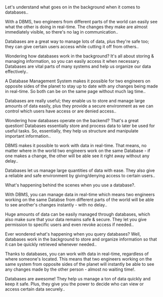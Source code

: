 Let's understand what goes on in the background when it comes to databases..

With a DBMS, two engineers from different parts of the world can easily see what the other is doing in real-time. The changes they make are almost immediately visible, so there's no lag in communication..

Databases are a great way to manage lots of data, plus they're safe too; they can give certain users access while cutting it off from others..

Wondering how databases work in the background? It's all about storing & managing information, so you can easily access it when necessary. Databases are vital parts of many systems and help us organize our data effectively..

A Database Management System makes it possible for two engineers on opposite sides of the planet to stay up to date with any changes being made in real-time. So both can be on the same page without much lag time..

Databases are really useful; they enable us to store and manage large amounts of data easily, plus they provide a secure environment as we can control which users have access or are denied access..

Wondering how databases operate on the backend? That's a great question! Databases essentially store and process data to later be used for useful tasks. So, essentially, they help us structure and manipulate important information..

DBMS makes it possible to work with data in real-time. That means, no matter where in the world two engineers work on the same Database - if one makes a change, the other will be able see it right away without any delay..

Databases let us manage large quantities of data with ease. They also give a reliable and safe environment by giving/denying access to certain users..

What's happening behind the scenes when you use a database?.

With DBMS, you can manage data in real-time which means two engineers working on the same Databse from different parts of the world will be able to see another's changes instantly - with no delay..

Huge amounts of data can be easily managed through databases, which also make sure that your data remains safe & secure. They let you give permission to specific users and even revoke access if needed..

Ever wondered what's happening when you query databases? Well, databases work in the background to store and organize information so that it can be quickly retrieved whenever needed..

Thanks to databases, you can work with data in real-time, regardless of where someone's located. This means that two engineers working on the same system from opposite sides of the planet will instantly be able to see any changes made by the other person - almost no waiting time!.

Databases are awesome! They help us manage a ton of data quickly and keep it safe. Plus, they give you the power to decide who can view or access certain data securely..

